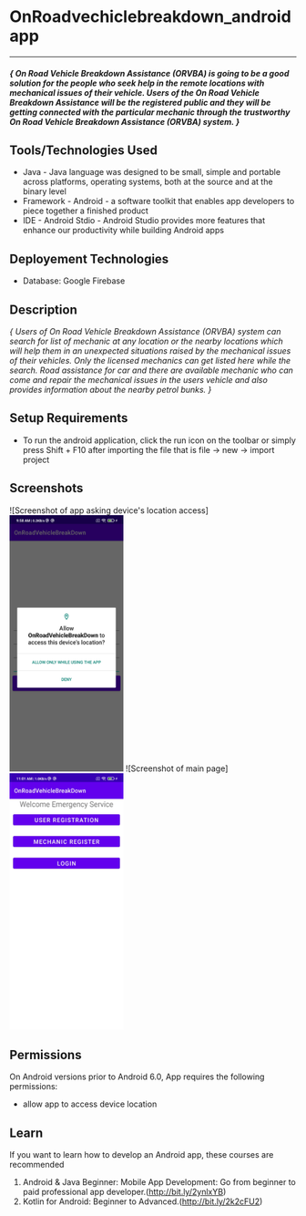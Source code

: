 # OnRoadvechiclebreakdown_androidapp

***
#### _{ On Road Vehicle Breakdown Assistance (ORVBA) is going to be a good solution for the people who seek help in the remote locations with mechanical issues of their vehicle. Users of the On Road Vehicle Breakdown Assistance will be the registered public and they will be getting connected with the particular mechanic through the trustworthy On Road Vehicle Breakdown Assistance (ORVBA) system. }_

## Tools/Technologies Used
* Java - Java language was designed to be small, simple and portable across platforms, operating systems, both at the source and at the binary level
* Framework - Android - a software toolkit that enables app developers to piece together a finished product
* IDE - Android Stdio - Android Studio provides more features that enhance our productivity while building Android apps


## Deployement Technologies 
* Database: Google Firebase

## Description
_{ Users of On Road Vehicle Breakdown Assistance (ORVBA) system can search for list of mechanic at any location or the nearby locations which will help them in an unexpected situations raised by the mechanical issues of their vehicles. Only the licensed mechanics can get listed here while the search. Road assistance for car and there are available mechanic who can come and repair the mechanical issues in the users vehicle and also provides information about the nearby petrol bunks. }_

## Setup Requirements
* To run the android application, click the run icon on the toolbar or simply press Shift + F10 after importing the file that is file -> new -> import project

## Screenshots
![Screenshot of app asking device's location access]<img src="images/1.jpg" width="200" height="450"/>
![Screenshot of main page]<img src="images/2.jpg" width="200" height="450"/>

## Permissions
On Android versions prior to Android 6.0, App requires the following permissions:
* allow app to access device location

## Learn
If you want to learn how to develop an Android app, these courses are recommended
1) Android & Java Beginner: Mobile App Development: Go from beginner to paid professional app developer.(http://bit.ly/2ynlxYB) 
2) Kotlin for Android: Beginner to Advanced.(http://bit.ly/2k2cFU2)
